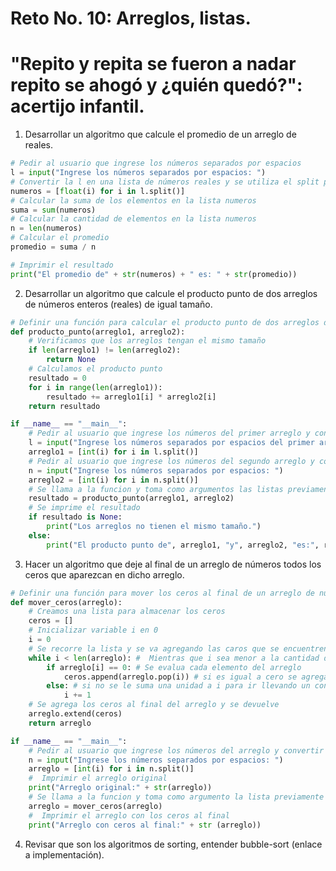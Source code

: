 # Reto No. 10:  Arreglos, listas.
# "Repito y repita se fueron a nadar repito se ahogó y ¿quién quedó?": acertijo infantil.

1. Desarrollar un algoritmo que calcule el promedio de un arreglo de reales.

```python
# Pedir al usuario que ingrese los números separados por espacios
l = input("Ingrese los números separados por espacios: ")
# Convertir la l en una lista de números reales y se utiliza el split para dividir los numeros de manera individual
numeros = [float(i) for i in l.split()]
# Calcular la suma de los elementos en la lista numeros
suma = sum(numeros)
# Calcular la cantidad de elementos en la lista numeros
n = len(numeros)
# Calcular el promedio
promedio = suma / n

# Imprimir el resultado
print("El promedio de" + str(numeros) + " es: " + str(promedio))
```

2. Desarrollar un algoritmo que calcule el producto punto de dos arreglos de números enteros (reales) de igual tamaño.

```python
# Definir una función para calcular el producto punto de dos arreglos de números enteros
def producto_punto(arreglo1, arreglo2):
    # Verificamos que los arreglos tengan el mismo tamaño
    if len(arreglo1) != len(arreglo2):
        return None
    # Calculamos el producto punto
    resultado = 0
    for i in range(len(arreglo1)):
        resultado += arreglo1[i] * arreglo2[i]
    return resultado

if __name__ == "__main__":
    # Pedir al usuario que ingrese los números del primer arreglo y convertir la l en una lista de números enteros
    l = input("Ingrese los números separados por espacios del primer arreglo: ")
    arreglo1 = [int(i) for i in l.split()]
    # Pedir al usuario que ingrese los números del segundo arreglo y convertir la n en una lista de números enteros
    n = input("Ingrese los números separados por espacios: ")
    arreglo2 = [int(i) for i in n.split()]
    # Se llama a la funcion y toma como argumentos las listas previamente dadas por el usuario 
    resultado = producto_punto(arreglo1, arreglo2)
    # Se imprime el resultado
    if resultado is None:
        print("Los arreglos no tienen el mismo tamaño.")
    else:
        print("El producto punto de", arreglo1, "y", arreglo2, "es:", resultado)

```

3. Hacer un algoritmo que deje al final de un arreglo de números todos los ceros que aparezcan en dicho arreglo.

```python
# Definir una función para mover los ceros al final de un arreglo de números
def mover_ceros(arreglo):
    # Creamos una lista para almacenar los ceros
    ceros = []
    # Inicializar variable i en 0
    i = 0
    # Se recorre la lista y se va agregando las caros que se encuentren 
    while i < len(arreglo): #  Mientras que i sea menor a la cantidad de numeros de la lista o arreglo  
        if arreglo[i] == 0: # Se evalua cada elemento del arreglo
            ceros.append(arreglo.pop(i)) # si es igual a cero se agrega a la lista ceros y se elimina de la original 
        else: # si no se le suma una unidad a i para ir llevando un control de iteraciones 
            i += 1
    # Se agrega los ceros al final del arreglo y se devuelve 
    arreglo.extend(ceros)
    return arreglo

if __name__ == "__main__":
    # Pedir al usuario que ingrese los números del arreglo y convertir la n en una lista de números enteros
    n = input("Ingrese los números separados por espacios: ")
    arreglo = [int(i) for i in n.split()]
    #  Imprimir el arreglo original
    print("Arreglo original:" + str(arreglo))
    # Se llama a la funcion y toma como argumento la lista previamente dada por el usuario 
    arreglo = mover_ceros(arreglo)
    #  Imprimir el arreglo con los ceros al final
    print("Arreglo con ceros al final:" + str (arreglo))

```

4. Revisar que son los algoritmos de sorting, entender bubble-sort (enlace a implementación).

